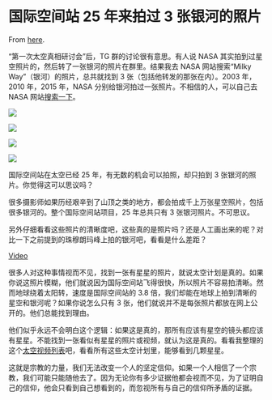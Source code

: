 # 国际空间站 25 年来拍过 3 张银河的照片

From [here](https://yinwang1.substack.com/p/25-3).

<span>“第一次太空真相研讨会”后，TG 群的讨论很有意思。有人说 NASA 其实拍到过星空照片的，然后转了一张银河的照片在群里。结果我去 NASA 网站搜索“Milky Way”（银河）的照片，总共就找到 3 张（包括他转发的那张在内）。2003 年，2010 年，2015 年，NASA 分别给银河拍过一张照片。不相信的人，可以自己去 NASA 网站</span>[搜索一下](https://eol.jsc.nasa.gov/SearchPhotos/)<span>。</span>

![](https://substackcdn.com/image/fetch/w_1456,c_limit,f_auto,q_auto:good,fl_progressive:steep/https%3A%2F%2Fsubstack-post-media.s3.amazonaws.com%2Fpublic%2Fimages%2Fdc45e0ad-cd17-4ae8-8362-d84a3dcfdc3e_2388x1638.jpeg)

![](https://substackcdn.com/image/fetch/w_1456,c_limit,f_auto,q_auto:good,fl_progressive:steep/https%3A%2F%2Fsubstack-post-media.s3.amazonaws.com%2Fpublic%2Fimages%2Ffbfb1151-9067-418c-b50c-a23fabd9c7eb_2000x1312.jpeg)

![](https://substackcdn.com/image/fetch/w_1456,c_limit,f_auto,q_auto:good,fl_progressive:steep/https%3A%2F%2Fsubstack-post-media.s3.amazonaws.com%2Fpublic%2Fimages%2F3597faea-d13d-4267-8092-3941b38d897b_4256x2913.jpeg)

![](https://substackcdn.com/image/fetch/w_1456,c_limit,f_auto,q_auto:good,fl_progressive:steep/https%3A%2F%2Fsubstack-post-media.s3.amazonaws.com%2Fpublic%2Fimages%2Fe6385008-f979-4b01-a5f8-9ca12e949366_4928x3280.jpeg)

国际空间站在太空已经 25 年，有无数的机会可以拍照，却只拍到 3 张银河的照片。你觉得这可以思议吗？

很多摄影师如果历经艰辛到了山顶之类的地方，都会拍成千上万张星空照片，包括很多银河的。整个国际空间站项目，25 年总共只有 3 张银河照片。不可思议。

另外仔细看看这些照片的清晰度吧，这些真的是照片吗？还是人工画出来的呢？对比一下之前提到的珠穆朗玛峰上拍的银河吧，看看是什么差距？

[Video](https://www.youtube-nocookie.com/embed/X1s3ngqYKTk)

很多人对这种事情视而不见，找到一张有星星的照片，就说太空计划是真的。如果你说这照片模糊，他们就说因为国际空间站飞得很快，所以照片不容易拍清晰。然而地球绕着太阳转，速度是国际空间站的 3.8 倍，我们却能在地球上拍到清晰的星空和银河呢？如果你说怎么只有 3 张，他们就说并不是每张照片都放在网上公开的。他们总能找到理由。

<span>他们似乎永远不会明白这个逻辑：如果这是真的，那所有应该有星空的镜头都应该有星星。不能找到一张看似有星星的照片或视频，就认为这是真的。看看我整理的这个</span>[太空视频列表](https://youtube.com/playlist?list=PLXf4328hWiwGfO0Gi_Ub7DZIyVWIaXUYI)<span>吧，看看所有这些太空计划里，能够看到几颗星星。</span>

这就是宗教的力量，我们无法改变一个人的坚定信仰。如果一个人相信了一个宗教，我们可能只能随他去了。因为无论你有多少证据他都会视而不见，为了证明自己的信仰，他会只看到自己想看到的，而忽视所有与自己的信仰所矛盾的证据。
